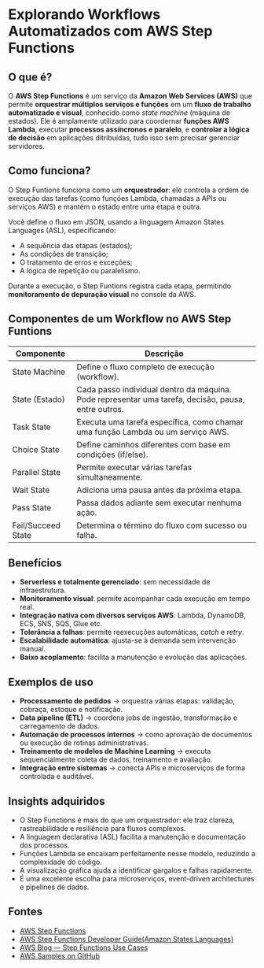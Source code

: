 # Explorando Workflows Automatizados com AWS Step Functions

## O que é?

O **AWS Step Functions** é um serviço da **Amazon Web Services (AWS)** que permite **orquestrar múltiplos serviços e funções** em um **fluxo de trabalho automatizado e visual**, conhecido como *state machine* (máquina de estados).
Ele é amplamente utilizado para coordernar **funções AWS Lambda**, executar **processos assíncronos e paralelo**, e **controlar a lógica de decisão** em aplicações ditribuídas, tudo isso sem precisar gerenciar servidores.

## Como funciona?

O Step Funtions funciona como um **orquestrador**: ele controla a ordem de execução das tarefas (como funções Lambda, chamadas a APIs ou serviços AWS) e mantém o estado entre uma etapa e outra.

Você define o fluxo em JSON, usando a linguagem Amazon States Languages (ASL), especificando:
- A sequência das etapas (estados);
- As condições de transição;
- O tratamento de erros e exceções;
- A lógica de repetição ou paralelismo.

Durante a execução, o Step Funtions registra cada etapa, permitindo **monitoramento de depuração visual** no console da AWS.

## Componentes de um Workflow no AWS Step Funtions

| Componente | Descrição |
| ---------- | --------- |
| State Machine | Define o fluxo completo de execução (workflow). |
| State (Estado) | Cada passo individual dentro da máquina. Pode representar uma tarefa, decisão, pausa, entre outros. |
| Task State | Executa uma tarefa específica, como chamar uma função Lambda ou um serviço AWS. |
| Choice State | Define caminhos diferentes com base em condições (if/else). |
| Parallel State | Permite executar várias tarefas simultaneamente. |
| Wait State | Adiciona uma pausa antes da próxima etapa. |
| Pass State | Passa dados adiante sem executar nenhuma ação. |
| Fail/Succeed State | Determina o término do fluxo com sucesso ou falha. |

## Benefícios

- **Serverless e totalmente gerenciado**: sem necessidade de infraestrutura.
- **Monitoramento visual**: permite acompanhar cada execução em tempo real.
- **Integração nativa com diversos serviços AWS**: Lambda, DynamoDB, ECS, SNS, SQS, Glue etc.
- **Tolerância a falhas**: permite reexecuções automáticas, *catch* e *retry*.
- **Escalabilidade automática**: ajusta-se à demanda sem intervenção manual.
- **Baixo acoplamento**: facilita a manutenção e evolução das aplicações.

## Exemplos de uso

- **Processamento de pedidos** → orquestra várias etapas: validação, cobraça, estoque e notificação.
- **Data pipeline (ETL)** → coordena jobs de ingestão, transformação e carregamento de dados.
- **Automação de processos internos** → como aprovação de documentos ou execução de rotinas administrativas.
- **Treinamento de modelos de Machine Learning** → executa sequencialmente coleta de dados, treinamento e avaliação.
- **Integração entre sistemas** → conecta APIs e microserviços de forma controlada e auditável.

## Insights adquiridos

- O Step Functions é mais do que um orquestrador: ele traz clareza, rastreabilidade e resiliência para fluxos complexos.
- A linguagem declarativa (ASL) facilita a manutenção e documentação dos processos.
- Funções Lambda se encaixam perfeitamente nesse modelo, reduzindo a complexidade do código.
- A visualização gráfica ajuda a identificar gargalos e falhas rapidamente.
- É uma excelente escolha para microserviços, event-driven architectures e pipelines de dados.

## Fontes

- [AWS Step Functions](https://docs.aws.amazon.com/step-functions/latest/dg/welcome.html)
- [AWS Step Functions Developer Guide(Amazon States Languages)](https://states-language.net/spec.html)
- [AWS Blog — Step Functions Use Cases](https://aws.amazon.com/blogs/compute/category/step-functions)
- [AWS Samples on GitHub](https://github.com/aws-samples)